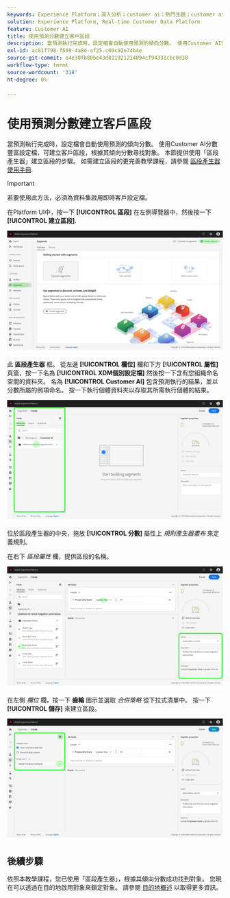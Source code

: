 ```yaml
---
keywords: Experience Platform；深入分析；customer ai；熱門主題；customer ai區段
solution: Experience Platform, Real-time Customer Data Platform
feature: Customer AI
title: 使用預測分數建立客戶區段
description: 當預測執行完成時，設定檔會自動使用預測的傾向分數。 使用Customer AI分數豐富設定檔，可建立客戶區段，根據其傾向分數尋找對象。 本節提供使用「區段產生器」建立區段的步驟。
exl-id: ac81f798-f599-4a8d-af25-c00c92e74b4e
source-git-commit: e4e30fb80be43d811921214094cf94331cbc0d38
workflow-type: tm+mt
source-wordcount: '318'
ht-degree: 0%

---
```


# 使用預測分數建立客戶區段

當預測執行完成時，設定檔會自動使用預測的傾向分數。 使用Customer AI分數豐富設定檔，可建立客戶區段，根據其傾向分數尋找對象。 本節提供使用「區段產生器」建立區段的步驟。 如需建立區段的更完善教學課程，請參閱 [區段產生器使用手冊](../../../segmentation/ui/segment-builder.md).

>[!IMPORTANT]
>
>若要使用此方法，必須為資料集啟用即時客戶設定檔。

在Platform UI中，按一下 **[!UICONTROL 區段]** 在左側導覽器中，然後按一下 **[!UICONTROL 建立區段]**.

![](../images/user-guide/segments.png)

此 **區段產生器** 框。 從左邊 **[!UICONTROL 欄位]** 欄和下方 **[!UICONTROL 屬性]** 頁簽，按一下名為 **[!UICONTROL XDM個別設定檔]** 然後按一下含有您組織命名空間的資料夾。 名為 **[!UICONTROL Customer AI]** 包含預測執行的結果，並以分數所屬的例項命名。 按一下執行個體資料夾以存取其所需執行個體的結果。

![](../images/user-guide/results.png)

位於區段產生器的中央，拖放 **[!UICONTROL 分數]** 屬性上 *規則產生器畫布* 來定義規則。

在右下 *區段屬性* 欄，提供區段的名稱。

![](../images/user-guide/properties.png)

在左側 *欄位* 欄，按一下 **齒輪** 圖示並選取 *合併策略* 從下拉式清單中。 按一下 **[!UICONTROL 儲存]** 來建立區段。

![](../images/user-guide/merge_policy.png)

## 後續步驟

依照本教學課程，您已使用「區段產生器」，根據其傾向分數成功找到對象。 您現在可以透過在目的地啟用對象來鎖定對象。 請參閱 [目的地概述](../../../destinations/home.md) 以取得更多資訊。

